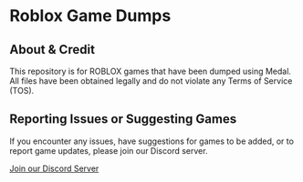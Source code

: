 # Roblox Game Dumps

## About & Credit
This repository is for ROBLOX games that have been dumped using Medal. All files have been obtained legally and do not violate any Terms of Service (TOS).

## Reporting Issues or Suggesting Games
If you encounter any issues, have suggestions for games to be added, or to report game updates, please join our Discord server.

[Join our Discord Server](https://discord.gg/taaqFHXjsS)
